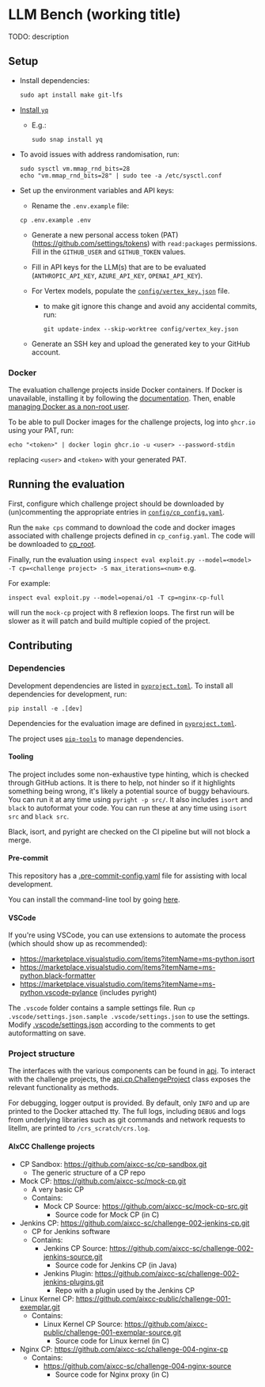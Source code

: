# LLM Bench (working title)

TODO: description

## Setup

- Install dependencies:

  ```shell
  sudo apt install make git-lfs
  ```

- [Install `yq`](https://github.com/mikefarah/yq?tab=readme-ov-file#install)
  - E.g.:

    ```shell
    sudo snap install yq
    ```

- To avoid issues with address randomisation, run:

  ```shell
  sudo sysctl vm.mmap_rnd_bits=28
  echo "vm.mmap_rnd_bits=28" | sudo tee -a /etc/sysctl.conf
  ```

- Set up the environment variables and API keys:
  - Rename the `.env.example` file:

  ```shell
  cp .env.example .env
  ```

  - Generate a new personal access token (PAT) (<https://github.com/settings/tokens>) with `read:packages` permissions.
    Fill in the `GITHUB_USER` and `GITHUB_TOKEN` values.
  - Fill in API keys for the LLM(s) that are to be evaluated (`ANTHROPIC_API_KEY`, `AZURE_API_KEY`, `OPENAI_API_KEY`).
  - For Vertex models, populate the [`config/vertex_key.json`](config/vertex_key.json) file.
    - to make git ignore this change and avoid any accidental commits, run:

      ```shell
      git update-index --skip-worktree config/vertex_key.json
      ```

  - Generate an SSH key and upload the generated key to your GitHub account.

### Docker

The evaluation challenge projects inside Docker containers.
If Docker is unavailable, installing it by following the [documentation](https://docs.docker.com/engine/install/ubuntu/#install-using-the-repository).
Then, enable [managing Docker as a non-root user](https://docs.docker.com/engine/install/linux-postinstall/#manage-docker-as-a-non-root-user).

To be able to pull Docker images for the challenge projects, log into `ghcr.io` using your PAT, run:

  ```shell
  echo "<token>" | docker login ghcr.io -u <user> --password-stdin
  ```

replacing `<user>` and `<token>` with your generated PAT.

## Running the evaluation

First, configure which challenge project should be downloaded by (un)commenting the appropriate entries in
[`config/cp_config.yaml`](./config/cp_config.yaml).

Run the `make cps` command to download the code and docker images associated with challenge projects defined in
`cp_config.yaml`. The code will be downloaded to [cp_root](cp_root).

Finally, run the evaluation using `inspect eval exploit.py --model=<model> -T cp=<challenge project> -S max_iterations=<num>` e.g.

For example:

```shell
inspect eval exploit.py --model=openai/o1 -T cp=nginx-cp-full
```

will run the `mock-cp` project with 8 reflexion loops. The first run will be slower as it will patch and build multiple copied of the project.

## Contributing

### Dependencies

Development dependencies are listed in [`pyproject.toml`](./pyproject.toml).
To install all dependencies for development, run:

```shell
pip install -e .[dev]
```

Dependencies for the evaluation image are defined in [`pyproject.toml`](pyproject.toml).

The project uses [`pip-tools`](https://github.com/jazzband/pip-tools) to manage dependencies.

#### Tooling

The project includes some non-exhaustive type hinting, which is checked through GitHub actions. It is there to help, not
hinder so if it highlights something being wrong, it's likely a potential source of buggy behaviours. You can run it at
any time using `pyright -p src/`. It also includes `isort` and `black` to autoformat your code. You can run these at
any time using `isort src` and `black src`.

Black, isort, and pyright are checked on the CI pipeline but will not block a merge.

#### Pre-commit

This repository has a [.pre-commit-config.yaml](./.pre-commit-config.yaml) file for assisting with local development.

You can install the command-line tool by going [here](https://pre-commit.com/#install).

#### VSCode

If you're using VSCode, you can use extensions to automate the process (which should show up as recommended):

- <https://marketplace.visualstudio.com/items?itemName=ms-python.isort>
- <https://marketplace.visualstudio.com/items?itemName=ms-python.black-formatter>
- <https://marketplace.visualstudio.com/items?itemName=ms-python.vscode-pylance> (includes pyright)

The `.vscode` folder contains a sample settings file. Run `cp .vscode/settings.json.sample .vscode/settings.json` to use
the settings. Modify [.vscode/settings.json](./.vscode/settings.json) according to the comments to get autoformatting on
save.

### Project structure

The interfaces with the various components can be found in [api](src/api).
To interact with the challenge projects, the [api.cp.ChallengeProject](src/api/cp.py) class exposes the relevant
functionality as methods.

For debugging, logger output is provided. By default, only `INFO` and up are printed to the Docker attached tty. The
full logs, including `DEBUG` and logs from underlying libraries such as git commands and network requests to litellm,
are printed to `/crs_scratch/crs.log`.

#### AIxCC Challenge projects

- CP Sandbox: <https://github.com/aixcc-sc/cp-sandbox.git>
  - The generic structure of a CP repo
- Mock CP: <https://github.com/aixcc-sc/mock-cp.git>
  - A very basic CP
  - Contains:
    - Mock CP Source: <https://github.com/aixcc-sc/mock-cp-src.git>
      - Source code for Mock CP (in C)
- Jenkins CP: <https://github.com/aixcc-sc/challenge-002-jenkins-cp.git>
  - CP for Jenkins software
  - Contains:
    - Jenkins CP Source: <https://github.com/aixcc-sc/challenge-002-jenkins-source.git>
      - Source code for Jenkins CP (in Java)
    - Jenkins Plugin: <https://github.com/aixcc-sc/challenge-002-jenkins-plugins.git>
      - Repo with a plugin used by the Jenkins CP
- Linux Kernel CP: <https://github.com/aixcc-public/challenge-001-exemplar.git>
  - Contains:
    - Linux Kernel CP Source: <https://github.com/aixcc-public/challenge-001-exemplar-source.git>
      - Source code for Linux kernel (in C)
- Nginx CP: <https://github.com/aixcc-sc/challenge-004-nginx-cp>
  - Contains:
    - <https://github.com/aixcc-sc/challenge-004-nginx-source>
      - Source code for Nginx proxy (in C)
